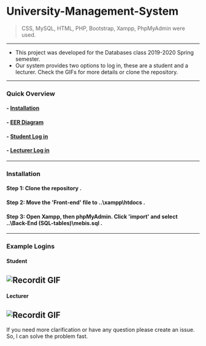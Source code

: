# University-Management-System
> CSS, MySQL, HTML, PHP, Bootstrap, Xampp, PhpMyAdmin were used.
---
- This project was developed for the Databases class 2019-2020 Spring semester.
- Our system provides two options to log in, these are a student and a lecturer. Check the GIFs for more details or clone the repository.
---
### Quick Overview
#### - [Installation](#Installation)
#### - [EER Diagram](https://raw.githubusercontent.com/Mstfakts/College-Management-System/master/Report%26EER/EER-Diagram.png)
#### - [Student Log in](#Student)
#### - [Lecturer Log in](#Lecturer)
---
### Installation
#### Step 1: Clone the repository .
#### Step 2: Move the 'Front-end' file to ..\xampp\htdocs .
#### Step 3: Open Xampp, then phpMyAdmin. Click 'import' and select ..\Back-End (SQL-tables)\mebis.sql .
---
### Example Logins
#### Student
![Recordit GIF](http://g.recordit.co/C6INTaLzoQ.gif)
------
#### Lecturer
![Recordit GIF](http://g.recordit.co/BRDRtMGmwY.gif)
---
If you need more clarification or have any question please create an issue. So, I can solve the problem fast.
